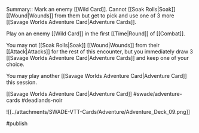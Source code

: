 Summary:: Mark an enemy [[Wild Card]]. Cannot [[Soak Rolls|Soak]] [[Wound|Wounds]] from them but get to pick and use one of 3 more [[Savage Worlds Adventure Card|Adventure Cards]].

Play on an enemy [[Wild Card]] in the first [[Time|Round]] of [[Combat]].

You may not [[Soak Rolls|Soak]] [[Wound|Wounds]] from their [[Attack|Attacks]] for the rest of this encounter, but you immediately draw 3 [[Savage Worlds Adventure Card|Adventure Cards]] and keep one of your choice.

You may play another [[Savage Worlds Adventure Card|Adventure Card]] this session.

[[Savage Worlds Adventure Card|Adventure Card]] #swade/adventure-cards #deadlands-noir 

![[../attachments/SWADE-VTT-Cards/Adventure/Adventure_Deck_09.png]]

#publish 
